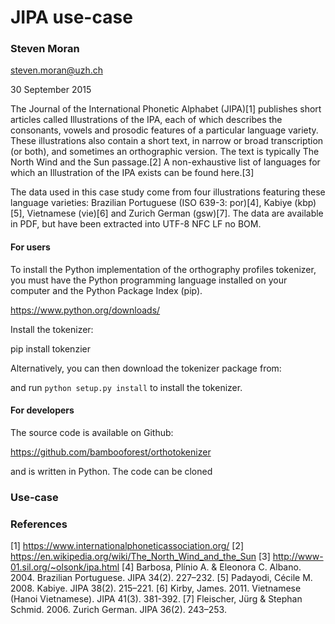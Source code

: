 # JIPA use-case

### Steven Moran

<steven.moran@uzh.ch>

30 September 2015

The Journal of the International Phonetic Alphabet (JIPA)[1] publishes short articles called Illustrations of the IPA, each of which describes the consonants, vowels and prosodic features of a particular language variety. These illustrations also contain a short text, in narrow or broad transcription (or both), and sometimes an orthographic version. The text is typically The North Wind and the Sun passage.[2] A non-exhaustive list of languages for which an Illustration of the IPA exists can be found here.[3]

The data used in this case study come from four illustrations featuring these language varieties: Brazilian Portuguese (ISO 639-3: por)[4], Kabiye (kbp)[5], 
Vietnamese (vie)[6] and Zurich German (gsw)[7]. The data are available in PDF, but have been extracted into UTF-8 NFC LF no BOM.

#### For users

To install the Python implementation of the orthography profiles tokenizer, you must have the Python programming language installed on your computer and the Python Package Index (pip).

https://www.python.org/downloads/

Install the tokenizer:

pip install tokenzier

Alternatively, you can then download the tokenizer package from:

<URL>

and run `python setup.py install` to install the tokenizer.

#### For developers

The source code is available on Github:

https://github.com/bambooforest/orthotokenizer

and is written in Python. The code can be cloned

### Use-case




### References

[1] https://www.internationalphoneticassociation.org/
[2] https://en.wikipedia.org/wiki/The_North_Wind_and_the_Sun
[3] http://www-01.sil.org/~olsonk/ipa.html
[4] Barbosa, Plínio A. & Eleonora C. Albano. 2004. Brazilian Portuguese. JIPA 34(2). 227–232.
[5] Padayodi, Cécile M. 2008. Kabiye. JIPA 38(2). 215–221.
[6] Kirby, James. 2011. Vietnamese (Hanoi Vietnamese). JIPA 41(3). 381-392.
[7] Fleischer, Jürg & Stephan Schmid. 2006. Zurich German. JIPA 36(2). 243–253.
